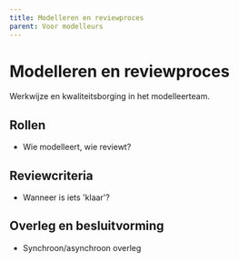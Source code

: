 ```yaml
---
title: Modelleren en reviewproces
parent: Voor modelleurs
---
```


# Modelleren en reviewproces

Werkwijze en kwaliteitsborging in het modelleerteam.

## Rollen
- Wie modelleert, wie reviewt?

## Reviewcriteria
- Wanneer is iets 'klaar'?

## Overleg en besluitvorming
- Synchroon/asynchroon overleg
